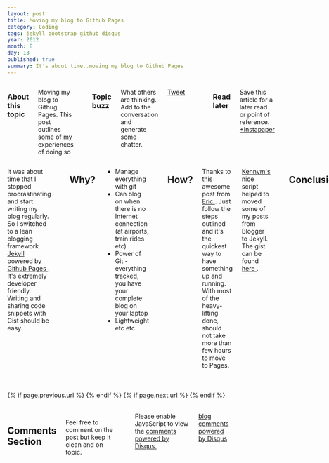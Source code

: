 ```yaml
---
layout: post
title: Moving my blog to Github Pages
category: Coding
tags: jekyll bootstrap github disqus
year: 2012
month: 8
day: 13
published: true
summary: It's about time..moving my blog to Github Pages
---
```


<div class="row">
	<div class="span3 columns well">
	  <h3>About this topic</h3>
	  <p>Moving my blog to Githug Pages. This post outlines some of my experiences of doing so</p>	  
	  <br/>
	  <h3>Topic buzz</h3>
	  <p>What others are thinking. Add to the conversation and generate some chatter.</p>
	  <p><a href="https://twitter.com/share" class="twitter-share-button" data-via="basav">Tweet</a></p>
	  <p><g:plusone size="medium"></g:plusone></p>
	  <br/>
	  <h3>Read later</h3>
	  <p>Save this article for a later read or point of reference. <a href="http://www.instapaper.com/hello2?url=http://basav.github.com{{ page.url }}&title={{ page.title }}" title="Save {{ page.title }} to Instapaper" target="_blank">+Instapaper</a> </p>
	  <br/>  
	</div>	
	<div class="span8 columns">
	 	<p> 
		 It was about time that I stopped procrastinating and start writing my blog regularly. So I switched to a lean blogging framework <a href="http://jekyllbootstrap.com/index.html#start-now"> Jekyll </a> powered by <a href="http://pages.github.com"> Github Pages </a>. It's extremely developer friendly. Writing and sharing code snippets with Gist should be easy.
		</p>
	  <hr>
		  <h2>Why?</h2>
		<ul> 
			<li> Manage everything with git </li>
			<li> Can blog on when there is no Internet connection (at airports, train rides etc) </li>
			<li> Power of Git - everything tracked, you have your complete blog on your laptop </li>
			<li> Lightweight etc etc</li>
		</ul>	
	  <hr>
		  <h2>How?</h2>	
		<p>
			Thanks to this awesome post from <a href="http://erjjones.github.com/blog/How-I-built-my-blog-in-one-day/"> Eric  </a>. Just follow the steps outlined and it's the quickest way to have something up and running. With most of the heavy-lifting done, should not take more than few hours to move to Pages.
		</p>
		<p>
		<a href="https://gist.github.com/kennym"> Kennym's </a> nice script helped to moved some of my posts from Blogger to Jekyll. The gist can be found 	<a href="https://gist.github.com/1115810"> here </a>.
			</p>
			<hr>
			  <h2>Conclusion</h2>	
			The web is having a uniform look and feel because of Twitter Bootstrap theme and design practices. Some like it and some don't like it. I like it - its clean, easy and quick. I was looking for <a href="https://github.com/mojombo/jekyll/wiki/sites"> Github Pages Sites </a> with Twitter Bootstrap integration. I found this on Eric's Github. I had even experimented something on my own integrating Bootstrap but had got stuck and left it halfway. So I just reused something already available :).
			Some work still needs to be done - like pagination of posts, some social networks integration etc. But that is for any day..
		
	</div>
</div> 

<div class="row">
	<div class="span3 columns">&nbsp;</div>
	<div class="span9 column">
			<p class="pull-right">{% if page.previous.url %} <a href="{{page.previous.url}}" title="Previous Post: {{page.previous.title}}"><i class="icon-chevron-left"></i></a> 	{% endif %}   {% if page.next.url %} 	<a href="{{page.next.url}}" title="Next Post: {{page.next.title}}"><i class="icon-chevron-right"></i></a> 	{% endif %} </p>  
	</div>
</div>

<div class="row">
	<div class="span3 columns">&nbsp;</div>
    <div class="span9 columns">    
		<h2>Comments Section</h2>
	    <p>Feel free to comment on the post but keep it clean and on topic.</p>	
		<div id="disqus_thread"></div>
		<!-- Put this just before the closing body tag of your web page -->
		<script type="text/javascript">
				/* * * CONFIGURATION VARIABLES: EDIT BEFORE PASTING INTO YOUR WEBPAGE * * */
				var disqus_shortname = 'basav'; // required: replace example with your forum shortname
		        var disqus_identifier = '{{ page.url }}';
				var disqus_url = 'http://basav.github.com{{ page.url }}';
				/* * * DON'T EDIT BELOW THIS LINE * * */
				(function() {
				var dsq = document.createElement('script'); dsq.type = 'text/javascript'; dsq.async = true;
				dsq.src = 'http://' + disqus_shortname + '.disqus.com/embed.js';
				(document.getElementsByTagName('head')[0] || document.getElementsByTagName('body')[0]).appendChild(dsq);
			})();
			</script>
		<noscript>Please enable JavaScript to view the <a href="http://disqus.com/?ref_noscript">comments powered by Disqus.</a></noscript>
		<a href="http://disqus.com" class="dsq-brlink">blog comments powered by <span class="logo-disqus">Disqus</span></a>
	</div>
</div>

<!-- Twitter -->
<script>!function(d,s,id){var js,fjs=d.getElementsByTagName(s)[0];if(!d.getElementById(id)){js=d.createElement(s);js.id=id;js.src="//platform.twitter.com/widgets.js";fjs.parentNode.insertBefore(js,fjs);}}(document,"script","twitter-wjs");</script>

<!-- Google + -->
<script type="text/javascript">
  (function() {
    var po = document.createElement('script'); po.type = 'text/javascript'; po.async = true;
    po.src = 'https://apis.google.com/js/plusone.js';
    var s = document.getElementsByTagName('script')[0]; s.parentNode.insertBefore(po, s);
  })();
</script>